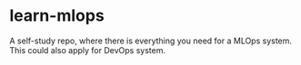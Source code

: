 # learn-mlops
A self-study repo, where there is everything you need for a MLOps system. This could also apply for DevOps system.

